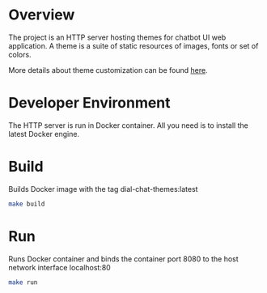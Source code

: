 # Overview

The project is an HTTP server hosting themes for chatbot UI web application. A theme is a suite of static resources of images, fonts or set of colors.

More details about theme customization can be found [here](https://github.com/epam/ai-dial-chat/blob/development/docs/THEME-CUSTOMIZATION.md).

# Developer Environment

The HTTP server is run in Docker container. All you need is to install the latest Docker engine.

# Build

Builds Docker image with the tag dial-chat-themes:latest
```bash
make build
```

# Run

Runs Docker container and binds the container port 8080 to the host network interface localhost:80

```bash
make run
```

